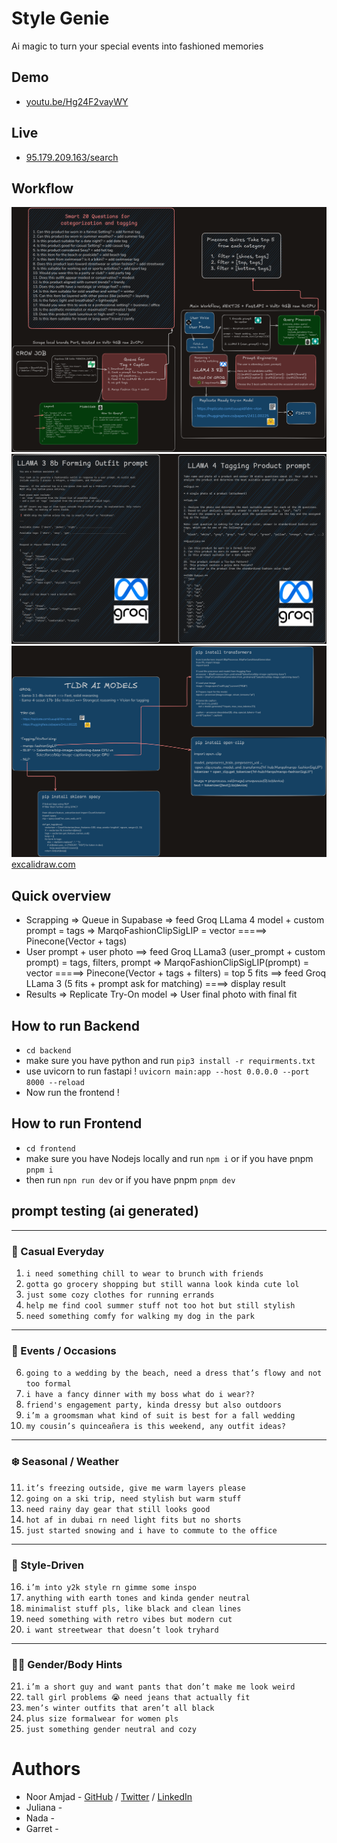 # Style Genie
Ai magic to turn your special events into fashioned memories

## Demo
- [youtu.be/Hg24F2vayWY](https://youtu.be/Hg24F2vayWY)
## Live
- [95.179.209.163/search](http://95.179.209.163/search)

## Workflow
![Screenshot 1](.res/style_genie1.png)  
![Screenshot 1](.res/style_genie2.png)  
![Screenshot 1](.res/style_genie3.png)  
[excalidraw.com](https://excalidraw.com/#json=p8WtNO5GwYW8236ERYRtP,V1oXMjJ2XGuJU6HnjeAh5g)

## Quick overview 
- Scrapping => Queue in Supabase => feed Groq LLama 4 model + custom prompt = tags  => MarqoFashionClipSigLIP = vector =====> Pinecone(Vector + tags)
- User prompt + user photo ==> feed Groq LLama3 (user_prompt + custom prompt) = tags, filters, prompt => MarqoFashionClipSigLIP(prompt) = vector =====> Pinecone(Vector + tags + filters) = top 5 fits ==> feed Groq LLama 3 (5 fits + prompt ask for matching) ====> display result
- Results => Replicate Try-On model => User final photo with final fit

## How to run Backend
- `cd backend`
- make sure you have python and run `pip3 install -r requirments.txt`
- use uvicorn to run fastapi ! `uvicorn main:app --host 0.0.0.0 --port 8000 --reload`
- Now run the frontend ! 

## How to run Frontend
- `cd frontend`
- make sure you have Nodejs locally and run `npm i` or if you have pnpm `pnpm i`
- then run `npn run dev` or if you have pnpm `pnpm dev`

## prompt testing (ai generated)

---

### 👗 Casual Everyday

1. `i need something chill to wear to brunch with friends`
2. `gotta go grocery shopping but still wanna look kinda cute lol`
3. `just some cozy clothes for running errands`
4. `help me find cool summer stuff not too hot but still stylish`
5. `need something comfy for walking my dog in the park`

---

### 🥂 Events / Occasions

6. `going to a wedding by the beach, need a dress that’s flowy and not too formal`
7. `i have a fancy dinner with my boss what do i wear??`
8. `friend's engagement party, kinda dressy but also outdoors`
9. `i’m a groomsman what kind of suit is best for a fall wedding`
10. `my cousin’s quinceañera is this weekend, any outfit ideas?`

---

### ❄️ Seasonal / Weather

11. `it’s freezing outside, give me warm layers please`
12. `going on a ski trip, need stylish but warm stuff`
13. `need rainy day gear that still looks good`
14. `hot af in dubai rn need light fits but no shorts`
15. `just started snowing and i have to commute to the office`

---

### 👟 Style-Driven

16. `i’m into y2k style rn gimme some inspo`
17. `anything with earth tones and kinda gender neutral`
18. `minimalist stuff pls, like black and clean lines`
19. `need something with retro vibes but modern cut`
20. `i want streetwear that doesn’t look tryhard`

---

### 🧍‍♂️ Gender/Body Hints

21. `i’m a short guy and want pants that don’t make me look weird`
22. `tall girl problems 😭 need jeans that actually fit`
23. `men’s winter outfits that aren’t all black`
24. `plus size formalwear for women pls`
25. `just something gender neutral and cozy`


# Authors
- Noor Amjad - [GitHub](https://github.com/Justxd22) / [Twitter](https://twitter.com/_xd222) / [LinkedIn](https://www.linkedin.com/in/noor-amjad-xd)
- Juliana -
- Nada - 
- Garret -

